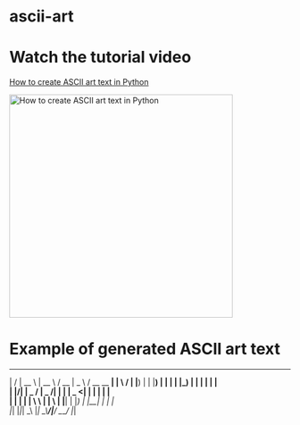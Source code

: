 # ascii-art

# Watch the tutorial video

[How to create ASCII art text in Python](https://youtu.be/Y0QiBbI3MWs)

<a href="https://youtu.be/Y0QiBbI3MWs"><img src="http://img.youtube.com/vi/Y0QiBbI3MWs/0.jpg" alt="How to create ASCII art text in Python" title="How to create ASCII art text in Python" width="400" /></a>

# Example of generated ASCII art text

 __  __ _____    _____   ____  ____   ____ _______ 
|  \/  |  __ \  |  __ \ / __ \|  _ \ / __ \__   __|
| \  / | |__) | | |__) | |  | | |_) | |  | | | |   
| |\/| |  _  /  |  _  /| |  | |  _ <| |  | | | |   
| |  | | | \ \  | | \ \| |__| | |_) | |__| | | |   
|_|  |_|_|  \_\ |_|  \_\\____/|____/ \____/  |_|   
                                                   
                                                   
                                                 



